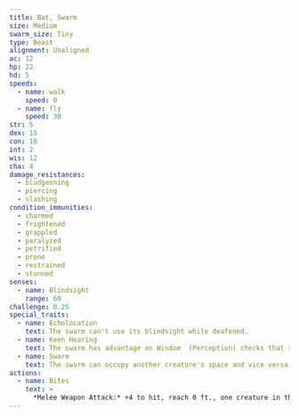 ```yaml
---
title: Bat, Swarm
size: Medium
swarm_size: Tiny
type: Beast
alignment: Unaligned
ac: 12
hp: 22
hd: 5
speeds:
  - name: walk
    speed: 0
  - name: fly
    speed: 30
str: 5
dex: 15
con: 10
int: 2
wis: 12
cha: 4
damage_resistances:
  - bludgeoning
  - piercing
  - slashing
condition_immunities:
  - charmed
  - frightened
  - grappled
  - paralyzed
  - petrified
  - prone
  - restrained
  - stunned
senses:
  - name: Blindsight
    range: 60
challenge: 0.25
special_traits:
  - name: Echolocation
    text: The swarm can't use its blindsight while deafened.
  - name: Keen Hearing
    text: The swarm has advantage on Wisdom  (Perception) checks that rely on hearing.
  - name: Swarm
    text: The swarm can occupy another creature's space and vice versa, and the swarm can move through any opening large enough for a size Tiny bat. The swarm can't regain hit points or gain temporary hit points.
actions:
  - name: Bites
    text: >
      *Melee Weapon Attack:* +4 to hit, reach 0 ft., one creature in the swarm's space. *Hit:* 5 (2d4) piercing damage, or 2 (1d4) piercing damage if the swarm has half of its hit points or fewer.
---
```


